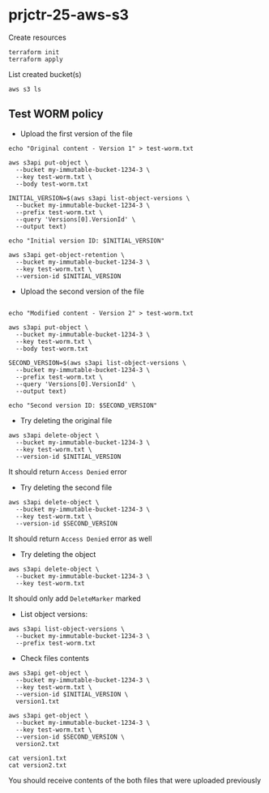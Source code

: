 # prjctr-25-aws-s3

Create resources

```shell
terraform init
terraform apply
```

List created bucket(s)

```shell
aws s3 ls
```

## Test WORM policy

- Upload the first version of the file

```shell
echo "Original content - Version 1" > test-worm.txt

aws s3api put-object \
  --bucket my-immutable-bucket-1234-3 \
  --key test-worm.txt \
  --body test-worm.txt

INITIAL_VERSION=$(aws s3api list-object-versions \
  --bucket my-immutable-bucket-1234-3 \
  --prefix test-worm.txt \
  --query 'Versions[0].VersionId' \
  --output text)

echo "Initial version ID: $INITIAL_VERSION"

aws s3api get-object-retention \
  --bucket my-immutable-bucket-1234-3 \
  --key test-worm.txt \
  --version-id $INITIAL_VERSION
```

- Upload the second version of the file

```shell

echo "Modified content - Version 2" > test-worm.txt

aws s3api put-object \
  --bucket my-immutable-bucket-1234-3 \
  --key test-worm.txt \
  --body test-worm.txt

SECOND_VERSION=$(aws s3api list-object-versions \
  --bucket my-immutable-bucket-1234-3 \
  --prefix test-worm.txt \
  --query 'Versions[0].VersionId' \
  --output text)

echo "Second version ID: $SECOND_VERSION"
```

- Try deleting the original file

```shell
aws s3api delete-object \
  --bucket my-immutable-bucket-1234-3 \
  --key test-worm.txt \
  --version-id $INITIAL_VERSION
```

It should return `Access Denied` error

- Try deleting the second file

```shell
aws s3api delete-object \
  --bucket my-immutable-bucket-1234-3 \
  --key test-worm.txt \
  --version-id $SECOND_VERSION
```

It should return `Access Denied` error as well

- Try deleting the object

```shell
aws s3api delete-object \
  --bucket my-immutable-bucket-1234-3 \
  --key test-worm.txt
```

It should only add `DeleteMarker` marked

- List object versions:

```shell
aws s3api list-object-versions \
  --bucket my-immutable-bucket-1234-3 \
  --prefix test-worm.txt
```

- Check files contents

```shell
aws s3api get-object \
  --bucket my-immutable-bucket-1234-3 \
  --key test-worm.txt \
  --version-id $INITIAL_VERSION \
  version1.txt

aws s3api get-object \
  --bucket my-immutable-bucket-1234-3 \
  --key test-worm.txt \
  --version-id $SECOND_VERSION \
  version2.txt

cat version1.txt
cat version2.txt

```

You should receive contents of the both files that were uploaded previously
